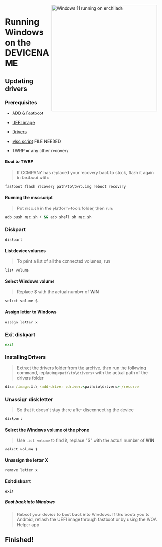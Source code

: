 <img align="right" src="https://github.com/n00b69/woa-enchilada/blob/main/enchilada.png" width="350" alt="Windows 11 running on enchilada">

# Running Windows on the DEVICENAME

## Updating drivers

### Prerequisites
- [ADB & Fastboot](https://developer.android.com/studio/releases/platform-tools)

- [UEFI image](https://github.com/n00b69/woa-everything/releases/tag/UEFI)
  
- [Drivers](https://github.com/n00b69/woa-everything/releases/tag/Drivers)
  
- [Msc script]() FILE NEEDED
  
- TWRP or any other recovery

#### Boot to TWRP
> If COMPANY has replaced your recovery back to stock, flash it again in fastboot with:
```cmd
fastboot flash recovery path\to\twrp.img reboot recovery
```

#### Running the msc script
> Put msc.sh in the platform-tools folder, then run:
```cmd
adb push msc.sh / && adb shell sh msc.sh
```

### Diskpart
```cmd
diskpart
```

#### List device volumes
> To print a list of all the connected volumes, run
```cmd
list volume
```

#### Select Windows volume
> Replace $ with the actual number of **WIN**
```cmd
select volume $
```

#### Assign letter to Windows
```cmd
assign letter x
```

### Exit diskpart
```cmd
exit
```

### Installing Drivers
> Extract the drivers folder from the archive, then run the following command, replacing`<path\to\drivers>` with the actual path of the drivers folder
```cmd
dism /image:X:\ /add-driver /driver:<path\to\drivers> /recurse
```

### Unassign disk letter
> So that it doesn't stay there after disconnecting the device
```cmd
diskpart
```

#### Select the Windows volume of the phone
> Use `list volume` to find it, replace "$" with the actual number of **WIN**
```diskpart
select volume $
```

#### Unassign the letter X
```diskpart
remove letter x
```

#### Exit diskpart
```diskpart
exit
```

##### Boot back into Windows
> Reboot your device to boot back into Windows. If this boots you to Android, reflash the UEFI image through fastboot or by using the WOA Helper app


## Finished!



















